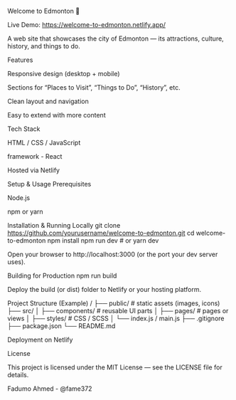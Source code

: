 Welcome to Edmonton 🌆

Live Demo: https://welcome-to-edmonton.netlify.app/

A web site that showcases the city of Edmonton — its attractions, culture, history, and things to do.

Features

Responsive design (desktop + mobile)

Sections for “Places to Visit”, “Things to Do”, “History”, etc.

Clean layout and navigation

Easy to extend with more content

Tech Stack

HTML / CSS / JavaScript

framework - React 

Hosted via Netlify

Setup & Usage
Prerequisites

Node.js

npm or yarn

Installation & Running Locally
git clone https://github.com/yourusername/welcome-to-edmonton.git
cd welcome-to-edmonton
npm install
npm run dev    # or yarn dev


Open your browser to http://localhost:3000 (or the port your dev server uses).

Building for Production
npm run build


Deploy the build (or dist) folder to Netlify or your hosting platform.

Project Structure (Example)
/
├── public/            # static assets (images, icons)
├── src/
│   ├── components/    # reusable UI parts
│   ├── pages/         # pages or views
│   ├── styles/        # CSS / SCSS
│   └── index.js / main.js
├── .gitignore
├── package.json
└── README.md

Deployment on Netlify

License

This project is licensed under the MIT License — see the LICENSE file for details.

Fadumo Ahmed - @fame372
